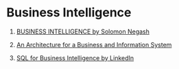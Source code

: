 # Business Intelligence

1. [BUSINESS INTELLIGENCE by Solomon Negash ](./Business_Intelligence_by_Solomon_Negash_20_pages.pdf)

2. [An Architecture for a Business and Information System](./An_Architecture_for_a_Business_and_Information_System_21_pages.pdf)

3. [SQL for Business Intelligence by LinkedIn](./SQL_for_Business_Intelligence_LinkedIn.md)
